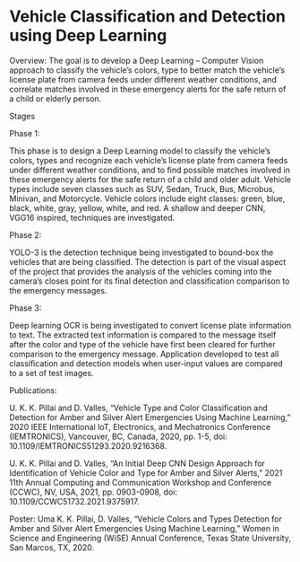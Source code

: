 # Vehicle Classification and Detection using Deep Learning
Overview:
The goal is to develop a Deep Learning – Computer Vision approach to classify the vehicle’s colors, type to better match the vehicle’s license plate from camera feeds under different weather conditions, and correlate matches involved in these emergency alerts for the safe return of a child or elderly person.

Stages

Phase 1:

This phase is to design a Deep Learning model to classify the vehicle’s colors, types and recognize each vehicle’s license plate from camera feeds under different weather conditions, and to find possible matches involved in these emergency alerts for the safe return of a child and older adult. Vehicle types include seven classes such as SUV, Sedan, Truck, Bus, Microbus, Minivan, and Motorcycle. Vehicle colors include eight classes: green, blue, black, white, gray, yellow, white, and red. A shallow and deeper CNN, VGG16 inspired, techniques are investigated.

Phase 2:

YOLO-3 is the detection technique being investigated to bound-box the vehicles that are being classified. The detection is part of the visual aspect of the project that provides the analysis of the vehicles coming into the camera’s closes point for its final detection and classification comparison to the emergency messages.

Phase 3:

Deep learning OCR is being investigated to convert license plate information to text. The extracted text information is compared to the message itself after the color and type of the vehicle have first been cleared for further comparison to the emergency message. Application developed to test all classification and detection models when user-input values are compared to a set of test images.

Publications:

U. K. K. Pillai and D. Valles, “Vehicle Type and Color Classification and Detection for Amber and Silver Alert Emergencies Using Machine Learning,” 2020 IEEE International IoT, Electronics, and Mechatronics Conference (IEMTRONICS), Vancouver, BC, Canada, 2020, pp. 1-5, doi: 10.1109/IEMTRONICS51293.2020.9216368.

U. K. K. Pillai and D. Valles, “An Initial Deep CNN Design Approach for Identification of Vehicle Color and Type for Amber and Silver Alerts,” 2021 11th Annual Computing and Communication Workshop and Conference (CCWC), NV, USA, 2021, pp. 0903-0908, doi: 10.1109/CCWC51732.2021.9375917.

Poster:
Uma K. K. Pillai, D. Valles, “Vehicle Colors and Types Detection for Amber and Silver Alert Emergencies Using Machine Learning,” Women in Science and Engineering (WiSE) Annual Conference, Texas State University, San Marcos, TX, 2020.

